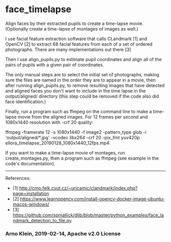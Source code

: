 # face_timelapse
Align faces by their extracted pupils to create a time-lapse movie.
(Optionally create a time-lapse of montages of images as well.)

I use facial feature extraction software
that calls CLandmark [1] and OpenCV [2] to extract 68 facial features
from each of a set of ordered photographs.
There are many implementations out there [3]

Then I use align_pupils.py to estimate pupil coordinates
and align all of the pairs of pupils with a given pair of coordinates.

The only manual steps are to select the initial set of photographs,
making sure the files are named in the order they are to appear in a movie,
then after running align_pupils.py, to remove resulting images that
have detected and aligned faces you don't want to include in the time lapse
in the output/aligned/ directory (this step could be removed if the code 
also did face identification.)

Finally, run a program such as ffmpeg on the command line 
to make a time-lapse movie from the aligned images. 
For 12 frames per second and 1080x1440 resolution with -crf 20 quality:

ffmpeg -framerate 12 -s 1080x1440 -f image2 -pattern_type glob -i 'output/aligned/*.jpg' -vcodec libx264 -crf 20 -pix_fmt yuv420p ellora_timelapse_20190128_1080x1440_12fps.mp4

If you want to make a time-lapse movie of montages, run create_montages.py,
then a program such as ffmpeg (see example in the code's documentation).

----
References:
- [1] http://cmp.felk.cvut.cz/~uricamic/clandmark/index.php?page=installation
- [2] https://www.learnopencv.com/install-opencv-docker-image-ubuntu-macos-windows/
- [3] https://github.com/spmallick/dlib/blob/master/python_examples/face_landmark_detection_to_file.py


### Arno Klein, 2019-02-14, Apache v2.0 License
